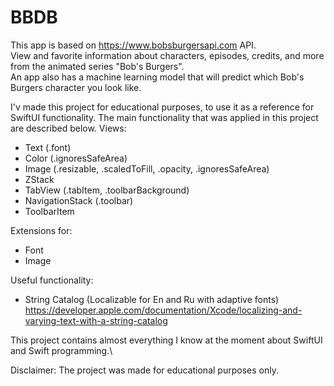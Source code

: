 
# BBDB
This app is based on https://www.bobsburgersapi.com API.\
View and favorite information about characters, episodes, credits, and more from the animated series "Bob's Burgers".\
An app also has a machine learning model that will predict which Bob's Burgers character you look like.

I'v made this project for educational purposes, to use it as a reference for SwiftUI functionality.
The main functionality that was applied in this project are described below.
Views:
- Text (.font)
- Color (.ignoresSafeArea)
- Image (.resizable, .scaledToFill, .opacity, .ignoresSafeArea)
- ZStack
- TabView (.tabItem, .toolbarBackground)
- NavigationStack (.toolbar)
- ToolbarItem

Extensions for:
- Font
- Image

Useful functionality:
- String Catalog (Localizable for En and Ru with adaptive fonts)
 https://developer.apple.com/documentation/Xcode/localizing-and-varying-text-with-a-string-catalog

This project contains almost everything I know at the moment about SwiftUI and Swift programming.\

Disclaimer:
The project was made for educational purposes only.
